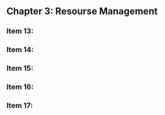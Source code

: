 ## Chapter 3: Resourse Management

### Item 13: 

### Item 14:

### Item 15:

### Item 16:

### Item 17:
